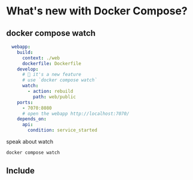 # What's new with Docker Compose?

## docker compose watch

```yaml
  webapp:
    build:        
      context: ./web
      dockerfile: Dockerfile
    develop:
      # 👋 it's a new feature
      # use `docker compose watch`
      watch:
        - action: rebuild
          path: web/public
    ports:
      - 7070:8080
      # open the webapp http://localhost:7070/
    depends_on:
      api:
        condition: service_started
```


speak about watch

```
docker compose watch
```

## Include

